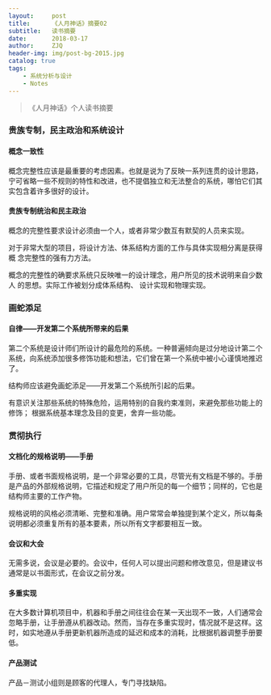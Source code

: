 ```yaml
---
layout:     post
title:      《人月神话》摘要02
subtitle:   读书摘要
date:       2018-03-17
author:     ZJQ
header-img: img/post-bg-2015.jpg
catalog: true
tags:
    - 系统分析与设计
    - Notes
---
```


> 《人月神话》个人读书摘要

### 贵族专制，民主政治和系统设计

#### 概念一致性
概念完整性应该是最重要的考虑因素。也就是说为了反映一系列连贯的设计思路，宁可省略一些不规则的特性和改进，也不提倡独立和无法整合的系统，哪怕它们其实包含着许多很好的设计。

#### 贵族专制统治和民主政治
概念的完整性要求设计必须由一个人，或者非常少数互有默契的人员来实现。

对于非常大型的项目，将设计方法、体系结构方面的工作与具体实现相分离是获得概
念完整性的强有力方法。 

概念的完整性的确要求系统只反映唯一的设计理念，用户所见的技术说明来自少数人
的思想。实际工作被划分成体系结构、 设计实现和物理实现。

### 画蛇添足
#### 自律——开发第二个系统所带来的后果
第二个系统是设计师们所设计的最危险的系统。一种普遍倾向是过分地设计第二个系统，向系统添加很多修饰功能和想法，它们曾在第一个系统中被小心谨慎地推迟了。

结构师应该避免画蛇添足——开发第二个系统所引起的后果。

有意识关注那些系统的特殊危险，运用特别的自我约束准则，来避免那些功能上的修饰； 根据系统基本理念及目的变更，舍弃一些功能。

### 贯彻执行

#### 文档化的规格说明——手册
手册、或者书面规格说明，是一个非常必要的工具，尽管光有文档是不够的。手册是产品的外部规格说明，它描述和规定了用户所见的每一个细节；同样的，它也是结构师主要的工作产物。

规格说明的风格必须清晰、完整和准确。用户常常会单独提到某个定义，所以每条说明都必须重复所有的基本要素，所以所有文字都要相互一致。 

#### 会议和大会
无需多说，会议是必要的。会议中，任何人可以提出问题和修改意见，但是建议书通常是以书面形式，在会议之前分发。

#### 多重实现
在大多数计算机项目中，机器和手册之间往往会在某一天出现不一致，人们通常会忽略手册，让手册遵从机器改动。然而，当存在多重实现时，情况就不是这样。这时，如实地遵从手册更新机器所造成的延迟和成本的消耗，比根据机器调整手册要低。

#### 产品测试
产品－测试小组则是顾客的代理人，专门寻找缺陷。 